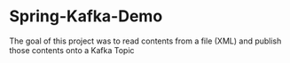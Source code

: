 # Spring-Kafka-Demo

The goal of this project was to read contents from a file (XML) and publish those contents onto a Kafka Topic

